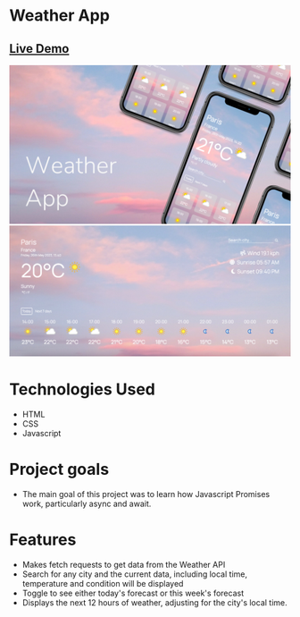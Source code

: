# Weather App

## [Live Demo](https://erinsophie.github.io/weather-app/)

![Mobile App](dist/img/app-layout.png)
![Weather App](dist/img/weather-app.png)

# Technologies Used

- HTML
- CSS
- Javascript

# Project goals

- The main goal of this project was to learn how Javascript Promises work, particularly async and await.

# Features

- Makes fetch requests to get data from the Weather API
- Search for any city and the current data, including local time, temperature and condition will be displayed
- Toggle to see either today's forecast or this week's forecast
- Displays the next 12 hours of weather, adjusting for the city's local time.
